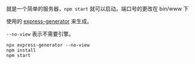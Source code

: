 就是一个简单的服务器，`npm start` 就可以启动。端口号的更改在 bin/www 下

使用的 [express-generator](https://expressjs.com/en/starter/generator.html) 来生成。

`--no-view` 表示不需要引擎。
```
npx express-generator --no-view
npm install
npm start
```

